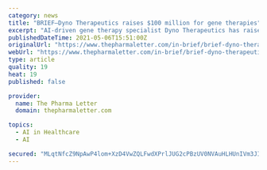 ```yaml
---
category: news
title: "BRIEF—Dyno Therapeutics raises $100 million for gene therapies"
excerpt: "AI-driven gene therapy specialist Dyno Therapeutics has raised $100 million in a series A financing led by investment company Andreessen Horowitz. The firm said it would use the money to expand its CapsidMap platform,"
publishedDateTime: 2021-05-06T15:51:00Z
originalUrl: "https://www.thepharmaletter.com/in-brief/brief-dyno-therapeutics-raises-100-million-for-gene-therapies"
webUrl: "https://www.thepharmaletter.com/in-brief/brief-dyno-therapeutics-raises-100-million-for-gene-therapies"
type: article
quality: 19
heat: 19
published: false

provider:
  name: The Pharma Letter
  domain: thepharmaletter.com

topics:
  - AI in Healthcare
  - AI

secured: "MLqtNfcZ9NpAwP4lom+XzD4VwZQLFwdXPrlJUG2cPBzUV0NVAuHLHUnIVm3JI1zoE4e4CKMXKL8r1jQ8fBYxfYYtf1Z5vUdoi8TG5usyt9TRERKwp3GNuGyoWgE7Ax/pJhMfd9ADMe3wm+Fy4GgT9RkHmIqfOyEbm94Ir5mXkEFZ6hC7hltP0qOZpTyE7NQlRezEYSPD85cclFA1mRjgz/HpaxShBMkgx9HFygLADTyLofLSFMS3L0ZHhlHL8E73re7m6zLu4/04xndicy8rV/j3BrjdYRDb3ehdDou9DISJJcTmF9b4aHnk56/eTb8VLfwgPXcYKR4iOrOgiSalEq5yr3DS2F1Ja4Wj4NmuY4U=;k5Ec/ILDLOmws0T+xtQsvg=="
---
```



